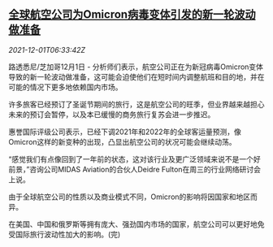 <!--1638342062000-->
[全球航空公司为Omicron病毒变体引发的新一轮波动做准备](https://cn.reuters.com/article/airlines-preparing-omicron-1201-wedn-idCNKBS2IG34B)
------

<div><i>2021-12-01T06:33:42Z</i></div><p>路透悉尼/芝加哥12月1日 - 分析师们表示，航空公司正在为新冠病毒Omicron变体导致的新一轮波动做准备，这可能会迫使他们在短时间内调整航班和目的地，并在可能的情况下更多地依赖国内市场。</p><p>许多旅客已经预订了圣诞节期间的旅行，这是航空公司的旺季，但业界越来越担心未来的预订会暂停，以及本已缓慢的商务旅行复苏会进一步推迟。</p><p>惠誉国际评级公司表示，已经下调2021年和2022年的全球客运量预测，像Omicron这样的新变种的出现，凸显出航空公司的状况可能会继续动荡。</p><p>“感觉我们有点像回到了一年前的状态，这对该行业及更广泛领域来说不是一个好前景，”咨询公司MIDAS Aviation的合伙人Deidre Fulton在周三的行业网络研讨会上说。</p><p>由于全球航空公司的性质以及商业模式不同，Omicron的影响将因国家和地区而异。</p><p>在美国、中国和俄罗斯等拥有庞大、强劲国内市场的国家，航空公司可以更好地免受国际旅行波动性加大的影响。(完)</p>
